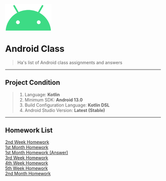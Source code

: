<img src="./README/ic_android.png" width="150px">

# Android Class
> Ha's list of Android class assignments and answers
---
## Project Condition
> 1. Language: <b>Kotlin</b>
> 2. Minimum SDK: <b>Android 13.0</b>
> 3. Build Configuration Language: <b>Kotlin DSL</b>
> 4. Android Studio Version: <b>Latest (Stable)</b>
---
## Homework List
[2nd Week Homework](./Week_02/README.md)<br>
[1st Month Homework](./Month_01_Base_Code/README.md)<br>
[1st Month Homework (Answer)](./Month_01/README.md)<br>
[3rd Week Homework](./Week_03/README.md)<br>
[4th Week Homework](./Week_04/README.md)<br>
[5th Week Homework](./Week_05/README.md)<br>
[2nd Month Homework](./Month_02_Base_Code/README.md)<br>